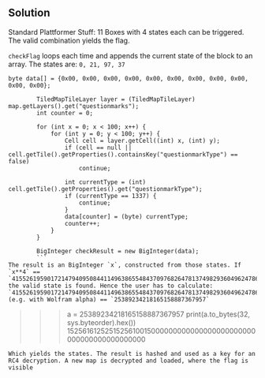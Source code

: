 ## Solution

Standard Plattformer Stuff: 11 Boxes with 4 states each can be triggered. The valid combination yields the flag.

`checkFlag` loops each time and appends the current state of the block to an array. The states are: `0, 21, 97, 37`
```
byte data[] = {0x00, 0x00, 0x00, 0x00, 0x00, 0x00, 0x00, 0x00, 0x00, 0x00, 0x00};

		TiledMapTileLayer layer = (TiledMapTileLayer) map.getLayers().get("questionmarks");
		int counter = 0;

		for (int x = 0; x < 100; x++) {
			for (int y = 0; y < 100; y++) {
				Cell cell = layer.getCell((int) x, (int) y);
				if (cell == null || cell.getTile().getProperties().containsKey("questionmarkType") == false)
					continue;

				int currentType = (int) cell.getTile().getProperties().get("questionmarkType");
				if (currentType == 1337) {
					continue;
				}
				data[counter] = (byte) currentType;
				counter++;
			}
		}

		BigInteger checkResult = new BigInteger(data);
        ```
The result is an BigInteger `x`, constructed from those states. If `x**4` == `415526195901721479409508441149638655484370976826478137498293604962478662570210950312335798465989114801`, the valid state is found. Hence the user has to calculate:
`415526195901721479409508441149638655484370976826478137498293604962478662570210950312335798465989114801**0.25``` (e.g. with Wolfram alpha) == `25389234218165158887367957`
```
>>> a = 25389234218165158887367957
>>> print(a.to_bytes(32, sys.byteorder).hex())
1525616125251525610015000000000000000000000000000000000000000000
```
Which yields the states. The result is hashed and used as a key for an RC4 decryption. A new map is decrypted and loaded, where the flag is visible
